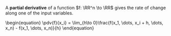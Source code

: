 A **partial derivative** of a function $f: \RR^n \to \RR$ gives the rate of change along one of the input variables.

\begin{equation}
\pdv{f}{x_i} = \lim_{h\to 0}\frac{f(x_1, \dots, x_i + h, \dots, x_n) - f(x_1, \dots, x_n)}{h}
\end{equation}